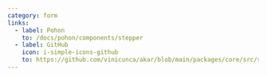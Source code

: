 ```yaml
---
category: form
links:
  - label: Pohon
    to: /docs/pohon/components/stepper
  - label: GitHub
    icon: i-simple-icons-github
    to: https://github.com/vinicunca/akar/blob/main/packages/core/src/stepper/index.ts
---
```

